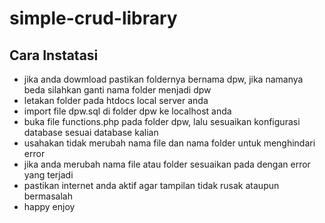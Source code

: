 # simple-crud-library

## Cara Instatasi

- jika anda dowmload pastikan foldernya bernama dpw, jika namanya beda silahkan ganti nama folder menjadi dpw
- letakan folder pada htdocs local server anda
- import file dpw.sql di folder dpw ke localhost anda
- buka file functions.php pada folder dpw, lalu sesuaikan konfigurasi database sesuai database kalian
- usahakan tidak merubah nama file dan nama folder untuk menghindari error
- jika anda merubah nama file atau folder sesuaikan pada dengan error yang terjadi
- pastikan internet anda aktif agar tampilan tidak rusak ataupun bermasalah
- happy enjoy
